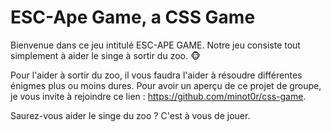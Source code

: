 # ESC-Ape Game, a CSS Game

Bienvenue dans ce jeu intitulé ESC-APE GAME. Notre jeu consiste tout simplement à aider le singe à sortir du zoo. :monkey_face:

Pour l'aider à sortir du zoo, il vous faudra l'aider à résoudre différentes énigmes plus ou moins dures.
Pour avoir un aperçu de ce projet de groupe, je vous invite à rejoindre ce lien : https://github.com/minot0r/css-game.

Saurez-vous aider le singe du zoo ? C'est à vous de jouer.
